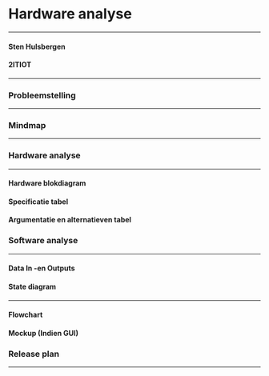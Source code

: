 # Hardware analyse
------
#### Sten Hulsbergen
#### 2ITIOT
------
### Probleemstelling
------


### Mindmap
------


### Hardware analyse
------
#### Hardware blokdiagram


#### Specificatie tabel


#### Argumentatie en alternatieven tabel



### Software analyse
------
#### Data In -en Outputs


#### State diagram
------


#### Flowchart



#### Mockup (Indien GUI)


### Release plan
------


